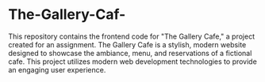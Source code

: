 # The-Gallery-Caf-
This repository contains the frontend code for "The Gallery Cafe," a project created for an assignment. The Gallery Cafe is a stylish, modern website designed to showcase the ambiance, menu, and reservations of a fictional cafe. This project utilizes modern web development technologies to provide an engaging user experience.

